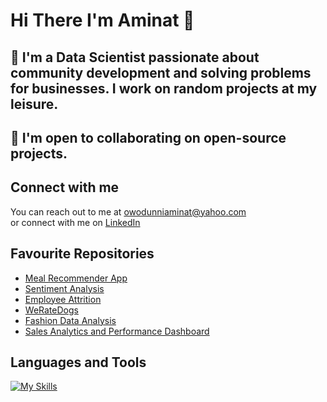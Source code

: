 # Hi There I'm Aminat 👋 <br><hb>
## 👀 I'm a Data Scientist passionate about community development and solving problems for businesses. I work on random projects at my leisure.<br><hb>
## 💞️ I'm open to collaborating on open-source projects. <br>
## Connect with me
You can reach out to me at owodunniaminat@yahoo.com<br><hb> or connect with me on [LinkedIn](https://www.linkedin.com/in/aminat-owodunni-287811a1/)
## Favourite Repositories
* [Meal Recommender App](https://github.com/amiegirl/Machine_Learning_Portfolio_Projects/tree/main/Machine_Learning_with_Python_Projects/Meal_Recommender_App)
* [Sentiment Analysis](https://github.com/amiegirl/Machine_Learning_Portfolio_Projects/tree/main/Machine_Learning_with_Python_Projects/Sentiment_Analysis)
* [Employee Attrition](https://github.com/amiegirl/Data_Analyst_Portfolio_Projects/tree/main/Python_Projects/Employee_Attrition)
* [WeRateDogs](https://github.com/amiegirl/Data_Analyst_Portfolio_Projects/tree/main/Python_Projects/WeRateDogs)
* [Fashion Data Analysis](https://github.com/amiegirl/Data_Analyst_Portfolio_Projects/tree/main/Ms_Power_BI_Projects/Fashion_Data_Analysis)
* [Sales Analytics and Performance Dashboard](https://github.com/amiegirl/Data_Analyst_Portfolio_Projects/tree/main/Ms_Excel_Projects/Sales_Analytics_and_Performance_Dashboard)
## Languages and Tools
[![My Skills](https://skills.thijs.gg/icons?i=py,html,figma,mysql,postgres)](https://skills.thijs.gg)
